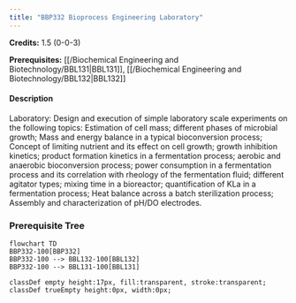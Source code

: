 ```yaml
---
title: "BBP332 Bioprocess Engineering Laboratory"
---
```

**Credits:** 1.5 (0-0-3)

**Prerequisites:** [[/Biochemical Engineering and Biotechnology/BBL131|BBL131]], [[/Biochemical Engineering and Biotechnology/BBL132|BBL132]]

#### Description
Laboratory: Design and execution of simple laboratory scale experiments on the following topics: Estimation of cell mass; different phases of microbial growth; Mass and energy balance in a typical bioconversion process; Concept of limiting nutrient and its effect on cell growth; growth inhibition kinetics; product formation kinetics in a fermentation process; aerobic and anaerobic bioconversion process; power consumption in a fermentation process and its correlation with rheology of the fermentation fluid; different agitator types; mixing time in a bioreactor; quantification of KLa in a fermentation process; Heat balance across a batch sterilization process; Assembly and characterization of pH/DO electrodes.

### Prerequisite Tree

```mermaid
flowchart TD
BBP332-100[BBP332]
BBP332-100 --> BBL132-100[BBL132]
BBP332-100 --> BBL131-100[BBL131]

classDef empty height:17px, fill:transparent, stroke:transparent;
classDef trueEmpty height:0px, width:0px;
```